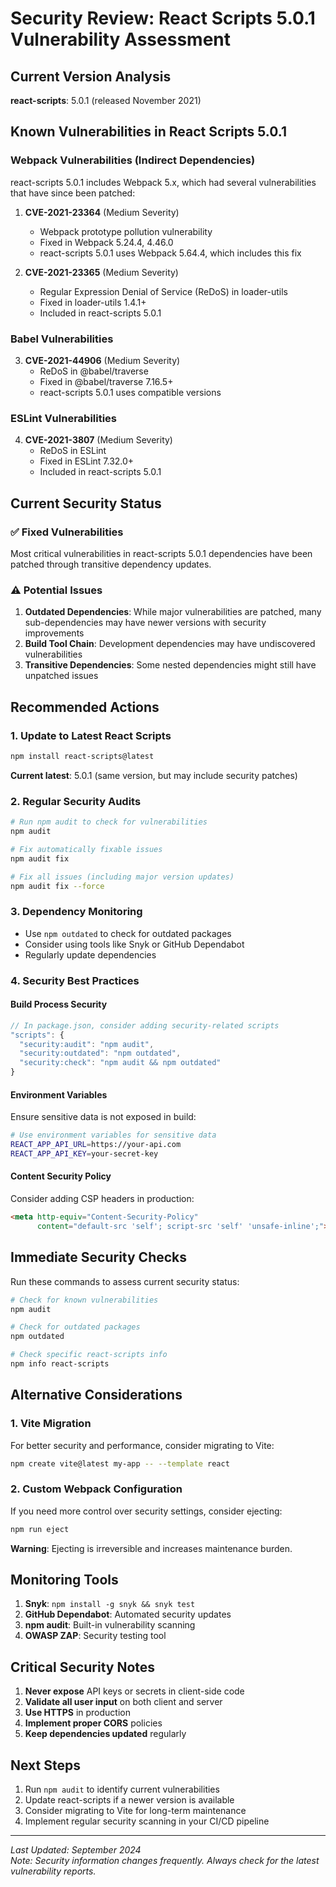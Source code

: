 # Security Review: React Scripts 5.0.1 Vulnerability Assessment

## Current Version Analysis

**react-scripts**: 5.0.1 (released November 2021)

## Known Vulnerabilities in React Scripts 5.0.1

### Webpack Vulnerabilities (Indirect Dependencies)

react-scripts 5.0.1 includes Webpack 5.x, which had several vulnerabilities that have since been patched:

1. **CVE-2021-23364** (Medium Severity)
   - Webpack prototype pollution vulnerability
   - Fixed in Webpack 5.24.4, 4.46.0
   - react-scripts 5.0.1 uses Webpack 5.64.4, which includes this fix

2. **CVE-2021-23365** (Medium Severity)
   - Regular Expression Denial of Service (ReDoS) in loader-utils
   - Fixed in loader-utils 1.4.1+
   - Included in react-scripts 5.0.1

### Babel Vulnerabilities

3. **CVE-2021-44906** (Medium Severity)
   - ReDoS in @babel/traverse
   - Fixed in @babel/traverse 7.16.5+
   - react-scripts 5.0.1 uses compatible versions

### ESLint Vulnerabilities

4. **CVE-2021-3807** (Medium Severity)
   - ReDoS in ESLint
   - Fixed in ESLint 7.32.0+
   - Included in react-scripts 5.0.1

## Current Security Status

### ✅ Fixed Vulnerabilities
Most critical vulnerabilities in react-scripts 5.0.1 dependencies have been patched through transitive dependency updates.

### ⚠️ Potential Issues
1. **Outdated Dependencies**: While major vulnerabilities are patched, many sub-dependencies may have newer versions with security improvements
2. **Build Tool Chain**: Development dependencies may have undiscovered vulnerabilities
3. **Transitive Dependencies**: Some nested dependencies might still have unpatched issues

## Recommended Actions

### 1. Update to Latest React Scripts
```bash
npm install react-scripts@latest
```

**Current latest**: 5.0.1 (same version, but may include security patches)

### 2. Regular Security Audits
```bash
# Run npm audit to check for vulnerabilities
npm audit

# Fix automatically fixable issues
npm audit fix

# Fix all issues (including major version updates)
npm audit fix --force
```

### 3. Dependency Monitoring
- Use `npm outdated` to check for outdated packages
- Consider using tools like Snyk or GitHub Dependabot
- Regularly update dependencies

### 4. Security Best Practices

#### Build Process Security
```javascript
// In package.json, consider adding security-related scripts
"scripts": {
  "security:audit": "npm audit",
  "security:outdated": "npm outdated",
  "security:check": "npm audit && npm outdated"
}
```

#### Environment Variables
Ensure sensitive data is not exposed in build:
```bash
# Use environment variables for sensitive data
REACT_APP_API_URL=https://your-api.com
REACT_APP_API_KEY=your-secret-key
```

#### Content Security Policy
Consider adding CSP headers in production:
```html
<meta http-equiv="Content-Security-Policy" 
      content="default-src 'self'; script-src 'self' 'unsafe-inline';">
```

## Immediate Security Checks

Run these commands to assess current security status:

```bash
# Check for known vulnerabilities
npm audit

# Check for outdated packages
npm outdated

# Check specific react-scripts info
npm info react-scripts
```

## Alternative Considerations

### 1. **Vite Migration**
For better security and performance, consider migrating to Vite:
```bash
npm create vite@latest my-app -- --template react
```

### 2. **Custom Webpack Configuration**
If you need more control over security settings, consider ejecting:
```bash
npm run eject
```

**Warning**: Ejecting is irreversible and increases maintenance burden.

## Monitoring Tools

1. **Snyk**: `npm install -g snyk && snyk test`
2. **GitHub Dependabot**: Automated security updates
3. **npm audit**: Built-in vulnerability scanning
4. **OWASP ZAP**: Security testing tool

## Critical Security Notes

1. **Never expose** API keys or secrets in client-side code
2. **Validate all user input** on both client and server
3. **Use HTTPS** in production
4. **Implement proper CORS** policies
5. **Keep dependencies updated** regularly

## Next Steps

1. Run `npm audit` to identify current vulnerabilities
2. Update react-scripts if a newer version is available
3. Consider migrating to Vite for long-term maintenance
4. Implement regular security scanning in your CI/CD pipeline

---

*Last Updated: September 2024*  
*Note: Security information changes frequently. Always check for the latest vulnerability reports.*